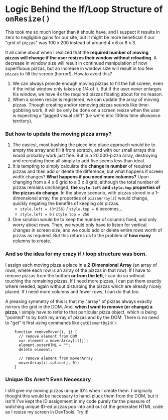 # Logic Behind the If/Loop Structure of `onResize()`

This took me so much longer than it should have, and I suspect it results in zero to negligible gains for our site, but it might be more beneficial if our "grid of pizzas" was 100 x 200 instead of around 4 x 6 or 8 x 3.

It all came about when I realized that the **required number of moving pizzas will change if the user resizes their window without reloading**. A decrease in window size will result in continued manipulation of now superfluous pizzas, but an increase in window size will result in too few pizzas to fill the screen (horror!). How to avoid this?

1. We can always provide enough moving pizzas to fill the full screen, even if the initial window only takes up 1/4 of it. But if the user never enlarges his window, we have 4x the required pizzas floating about for no reason.
2. When a screen resize is registered, we can update the array of moving pizzas. Though creating and/or removing pizzas sounds like time-gobbling work, it will be only be done on a screen resize when the user is expecting a "jagged visual shift" (i.e we're into 100ms time allowance territory).

### But how to update the moving pizza array?

1. The easiest, most bashing the piece into place approach would be to empty the array and fill it from scratch, and with our small arrays this would probably work just fine. But in a 20,000-pizza array, destroying and recreating them all simply to add five seems less than ideal.
2. It is tempting to simply calculate the **change in number** of required pizzas and then add or delete the difference, but what happens if screen width changes? **What happens if you need more columns?** Upon changing from a 4 x 6 grid to a 3 x 8 grid, although the total number of pizzas remains unchanged, **the `style.left` and `style.top` properties of the pizzas do change**. In the above scenario, with pizzas stored in a 1-dimensional array, the properties of `pizzaArray[3]` would change, quickly negating the benefits of keeping old pizzas.
    * `style.left = (3*256)` / `style.top = 0` becomes...
    * `style.left = 0` / `style.top = 256`
3. One solution would be to keep the number of columns fixed, and only worry about rows. Then, we would only have to listen for vertical changes in screen size, and we could add or delete entire rows worth of pizzas as required.  But this returns us to the problem of **how many** columns to create.

### And so the idea for my crazy if / loop structure was born.

I assign each moving pizza a place in a **2-Dimensional Array** (an array of rows, where each row is an array of the pizzas in that row). If I have to remove pizzas from the bottom **or from the left**, I can do so without touching the remaining pizzas.  If I need more pizzas, I can put them exactly where needed, again without disturbing the pizzas which are already nicely placed. If I need more columns and fewer rows, I can do that too.

A pleasing symmetry of this is that my "array" of pizzas always exactly mirrors the grid in the DOM. And, **when I want to remove (or change) a pizza**, I simply have to refer to that particular pizza object, which is being "pointed" to by both my array of pizzas and by the DOM. There is no need to "get" it first using commands like `getElementById()`:

        function removeMover(i, j) {
          // remove element from DOM
          var element = moverArray[i][j];
          element.outerHTML = "";
          delete element;

          // remove element from moverArray
          moverArray[i].splice(j, 0);
        }

### Unique IDs Aren't Even Necessary

I still give my moving pizzas unique ID's when I create them. I originally thought this would be necessary to hand-pluck them from the DOM, but it isn't!  I've kept the ID assignment in my code purely for the pleasure of watching unique ID-ed pizzas pop into and out of the generated HTML code as I resize my screen in DevTools. Try it!

